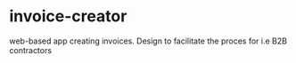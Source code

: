 # invoice-creator
web-based app creating invoices. Design to facilitate the proces for i.e B2B contractors
